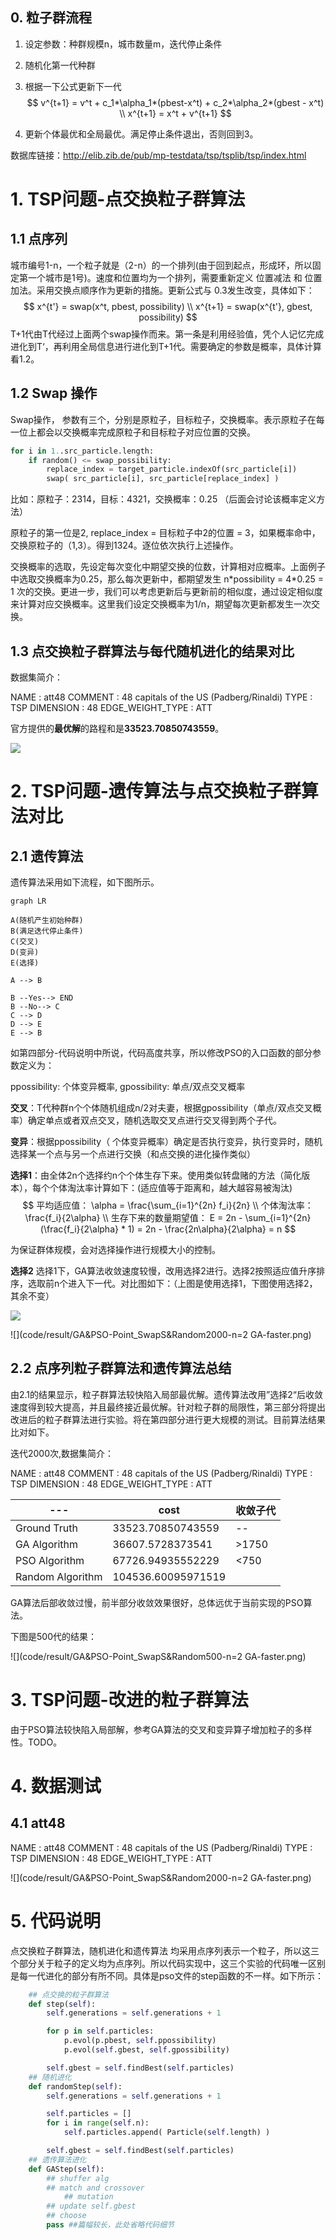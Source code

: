 ## 0. 粒子群流程

1. 设定参数：种群规模n，城市数量m，迭代停止条件

2. 随机化第一代种群

3. 根据一下公式更新下一代
   $$
   v^{t+1} = v^t + c_1*\alpha_1*(pbest-x^t) + c_2*\alpha_2*(gbest - x^t) \\
   x^{t+1} = x^t + v^{t+1}
   $$
   
4. 更新个体最优和全局最优。满足停止条件退出，否则回到3。

数据库链接：http://elib.zib.de/pub/mp-testdata/tsp/tsplib/tsp/index.html



# 1. TSP问题-点交换粒子群算法

## 1.1 点序列

城市编号1-n，一个粒子就是（2-n）的一个排列(由于回到起点，形成环，所以固定第一个城市是1号)。速度和位置均为一个排列，需要重新定义 位置减法 和 位置加法。采用交换点顺序作为更新的措施。更新公式与 0.3发生改变，具体如下：
$$
x^{t'} = swap(x^t, pbest, possibility) \\
x^{t+1} = swap(x^{t'}, gbest, possibility)
$$
T+1代由T代经过上面两个swap操作而来。第一条是利用经验值，凭个人记忆完成进化到T‘，再利用全局信息进行进化到T+1代。需要确定的参数是概率，具体计算看1.2。



## 1.2 Swap 操作

Swap操作， 参数有三个，分别是原粒子，目标粒子，交换概率。表示原粒子在每一位上都会以交换概率完成原粒子和目标粒子对应位置的交换。

```python
for i in 1..src_particle.length:
    if random() <= swap_possibility:
        replace_index = target_particle.indexOf(src_particle[i])
        swap( src_particle[i], src_particle[replace_index] )
```

比如：原粒子：2314，目标：4321，交换概率：0.25 （后面会讨论该概率定义方法）

原粒子的第一位是2, replace_index = 目标粒子中2的位置 = 3，如果概率命中，交换原粒子的（1,3）。得到1324。逐位依次执行上述操作。



交换概率的选取，先设定每次变化中期望交换的位数，计算相对应概率。上面例子中选取交换概率为0.25，那么每次更新中，都期望发生 n*possibility = 4\*0.25 = 1 次的交换。更进一步，我们可以考虑更新后与更新前的相似度，通过设定相似度来计算对应交换概率。这里我们设定交换概率为1/n，期望每次更新都发生一次交换。



## 1.3 点交换粒子群算法与每代随机进化的结果对比

数据集简介：

NAME : att48
COMMENT : 48 capitals of the US (Padberg/Rinaldi)
TYPE : TSP
DIMENSION : 48
EDGE_WEIGHT_TYPE : ATT

官方提供的**最优解**的路程和是**33523.70850743559**。

![](code/result/PSO-Point_SwapS&Random600-n=2.png)



# 2. TSP问题-遗传算法与点交换粒子群算法对比

## 2.1 遗传算法

遗传算法采用如下流程，如下图所示。

```mermaid
graph LR

A(随机产生初始种群)
B(满足迭代停止条件)
C(交叉)
D(变异)
E(选择)

A --> B

B --Yes--> END
B --No--> C
C --> D 
D --> E
E --> B

```



如第四部分-代码说明中所说，代码高度共享，所以修改PSO的入口函数的部分参数定义为：

ppossibility: 个体变异概率, gpossibility: 单点/双点交叉概率



**交叉**：T代种群n个个体随机组成n/2对夫妻，根据gpossibility（单点/双点交叉概率）确定单点或者双点交叉，随机选取交叉点进行交叉得到两个子代。

**变异**：根据ppossibility（ 个体变异概率）确定是否执行变异，执行变异时，随机选择某一个点与另一个点进行交换（和点交换的进化操作类似）

**选择1**：由全体2n个选择约n个个体生存下来。使用类似转盘赌的方法（简化版本），每个个体淘汰率计算如下：(适应值等于距离和，越大越容易被淘汰)
$$
平均适应值： \alpha = \frac{\sum_{i=1}^{2n} f_i}{2n} \\ 
个体淘汰率： \frac{f_i}{2\alpha} \\
生存下来的数量期望值： E = 2n - \sum_{i=1}^{2n} (\frac{f_i}{2\alpha} * 1) = 2n - \frac{2n\alpha}{2\alpha} = n
$$

为保证群体规模，会对选择操作进行规模大小的控制。

**选择2** 选择1下，GA算法收敛速度较慢，改用选择2进行。选择2按照适应值升序排序，选取前n个进入下一代。对比图如下：（上图是使用选择1，下图使用选择2，其余不变）

![](code/result/GA&PSO-Point_SwapS&Random2000-n=2.png)

![](code/result/GA&PSO-Point_SwapS&Random2000-n=2 GA-faster.png)

## 2.2 点序列粒子群算法和遗传算法总结

由2.1的结果显示，粒子群算法较快陷入局部最优解。遗传算法改用”选择2“后收敛速度得到较大提高，并且最终接近最优解。针对粒子群的局限性，第三部分将提出改进后的粒子群算法进行实验。将在第四部分进行更大规模的测试。目前算法结果比对如下。

迭代2000次,数据集简介：

NAME : att48
COMMENT : 48 capitals of the US (Padberg/Rinaldi)
TYPE : TSP
DIMENSION : 48
EDGE_WEIGHT_TYPE : ATT

| ---              | cost               | 收敛子代 |
| ---------------- | ------------------ | -------- |
| Ground Truth     | 33523.70850743559  | --       |
| GA Algorithm     | 36607.5728373541   | \>1750   |
| PSO Algorithm    | 67726.94935552229  | <750     |
| Random Algorithm | 104536.60095971519 |          |

GA算法后部收敛过慢，前半部分收敛效果很好，总体远优于当前实现的PSO算法。

下图是500代的结果：

![](code/result/GA&PSO-Point_SwapS&Random500-n=2 GA-faster.png)





# 3. TSP问题-改进的粒子群算法

由于PSO算法较快陷入局部解，参考GA算法的交叉和变异算子增加粒子的多样性。TODO。



# 4. 数据测试

## 4.1 att48

NAME : att48
COMMENT : 48 capitals of the US (Padberg/Rinaldi)
TYPE : TSP
DIMENSION : 48
EDGE_WEIGHT_TYPE : ATT

![](code/result/GA&PSO-Point_SwapS&Random2000-n=2 GA-faster.png)



# 5. 代码说明

点交换粒子群算法，随机进化和遗传算法 均采用点序列表示一个粒子，所以这三个部分关于粒子的定义均为点序列。所以代码实现中，这三个实验的代码唯一区别是每一代进化的部分有所不同。具体是pso文件的step函数的不一样。如下所示：

```python
	## 点交换的粒子群算法
	def step(self):
		self.generations = self.generations + 1

		for p in self.particles:
			p.evol(p.pbest, self.ppossibility)
			p.evol(self.gbest, self.gpossibility)

		self.gbest = self.findBest(self.particles)
	## 随机进化
	def randomStep(self):
		self.generations = self.generations + 1

		self.particles = []
		for i in range(self.n):
			self.particles.append( Particle(self.length) )

		self.gbest = self.findBest(self.particles)
	## 遗传算法进化
	def GAStep(self):
		## shuffer alg
		## match and crossover
			## mutation
		## update self.gbest
		## choose
		pass ##篇幅较长，此处省略代码细节
```





